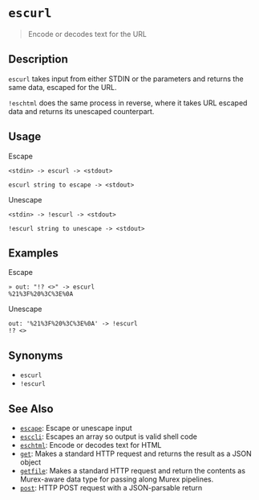 # `escurl`

> Encode or decodes text for the URL

## Description

`escurl` takes input from either STDIN or the parameters and returns the same
data, escaped for the URL.

`!eschtml` does the same process in reverse, where it takes URL escaped data
and returns its unescaped counterpart.

## Usage

Escape

```
<stdin> -> escurl -> <stdout>

escurl string to escape -> <stdout>
```

Unescape

```
<stdin> -> !escurl -> <stdout>

!escurl string to unescape -> <stdout>
```

## Examples

Escape

```
» out: "!? <>" -> escurl
%21%3F%20%3C%3E%0A 
```

Unescape

```
out: '%21%3F%20%3C%3E%0A' -> !escurl
!? <>
```

## Synonyms

* `escurl`
* `!escurl`


## See Also

* [`escape`](../commands/escape.md):
  Escape or unescape input 
* [`esccli`](../commands/esccli.md):
  Escapes an array so output is valid shell code
* [`eschtml`](../commands/eschtml.md):
  Encode or decodes text for HTML
* [`get`](../commands/get.md):
  Makes a standard HTTP request and returns the result as a JSON object
* [`getfile`](../commands/getfile.md):
  Makes a standard HTTP request and return the contents as Murex-aware data type for passing along Murex pipelines.
* [`post`](../commands/post.md):
  HTTP POST request with a JSON-parsable return
